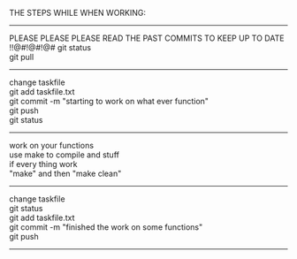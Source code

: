 THE STEPS WHILE WHEN WORKING:
************************************************************************
PLEASE PLEASE PLEASE READ THE PAST COMMITS TO KEEP UP TO DATE !!@#!@#!@#
git status  
git pull  
************************************************************************
change taskfile  
git add taskfile.txt  
git commit -m "starting to work on what ever function"  
git push  
git status  
************************************************************************
work on your functions  
use make to compile and stuff  
if every thing work  
"make" and then "make clean"  
************************************************************************
change taskfile  
git status  
git add taskfile.txt  
git commit -m "finished the work on some functions"  
git push  
************************************************************************